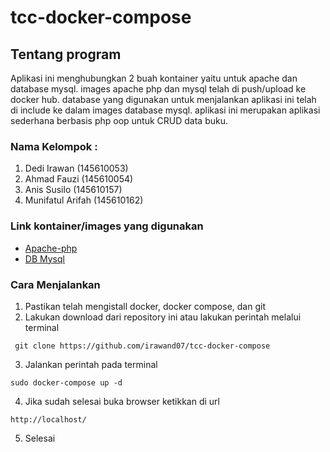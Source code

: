# tcc-docker-compose

## Tentang program
  Aplikasi ini menghubungkan 2 buah kontainer yaitu untuk apache dan database mysql. images apache php dan mysql telah di push/upload ke docker hub. database yang digunakan untuk menjalankan aplikasi ini telah di include ke dalam images database mysql. aplikasi ini merupakan aplikasi sederhana berbasis php oop untuk CRUD data buku.
  
### Nama Kelompok :
1. Dedi Irawan (145610053) 
2. Ahmad Fauzi (145610054)
3. Anis Susilo (145610157)
4. Munifatul Arifah (145610162)

### Link kontainer/images yang digunakan
- <a href="https://hub.docker.com/r/munifatul03/apache-tccphp/">Apache-php</a>
- <a href="https://hub.docker.com/r/munifatul03/mysql-tccdb/">DB Mysql </a>

### Cara Menjalankan
1. Pastikan telah mengistall docker, docker compose, dan git
2. Lakukan download dari repository ini atau lakukan perintah melalui terminal 
```
 git clone https://github.com/irawand07/tcc-docker-compose 
```
3. Jalankan perintah pada terminal 
```
sudo docker-compose up -d
```
4. Jika sudah selesai buka browser ketikkan  di url 
```
http://localhost/
```
5. Selesai
